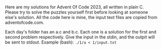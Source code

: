 Here are my solutions for Advent Of Code 2023, all written in plain C.
Please try to solve the puzzles yourself first before looking at someone else's solution.
All the code here is mine, the input text files are copied from adventofcode.com.

Each day's folder has an a.c and b.c. Each one is a solution for the first and second problem respectively.
Give the input in the stdin, and the outpit will be sent to stdout.
Example (bash): `./1/a < 1/input.txt`